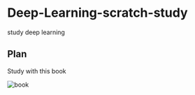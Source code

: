 # Deep-Learning-scratch-study
study deep learning

## Plan
Study with this book

![book](https://raw.githubusercontent.com/oreilly-japan/deep-learning-from-scratch/images/deep-learning-from-scratch.png)
